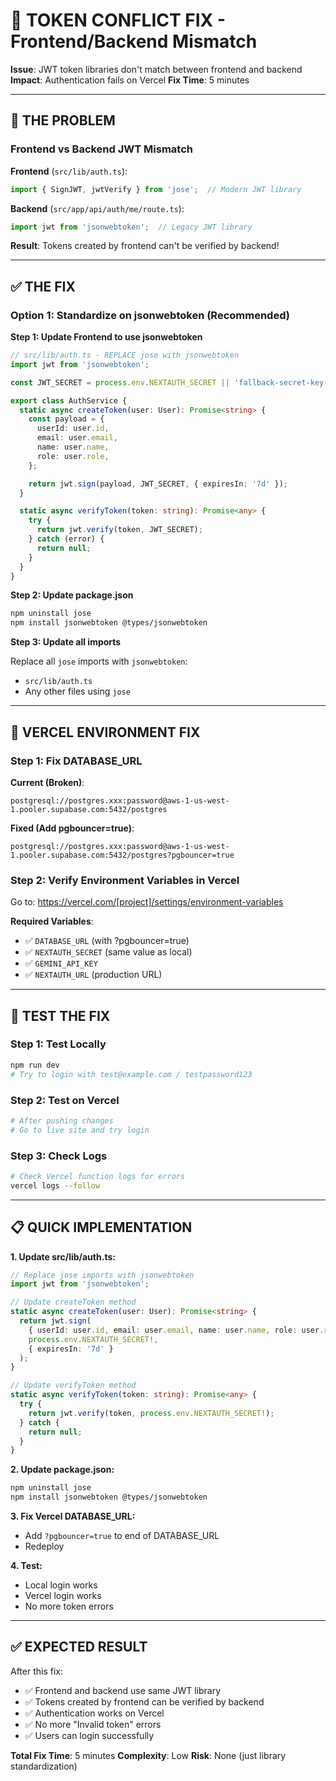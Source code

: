 # 🔧 TOKEN CONFLICT FIX - Frontend/Backend Mismatch

**Issue**: JWT token libraries don't match between frontend and backend
**Impact**: Authentication fails on Vercel
**Fix Time**: 5 minutes

---

## 🚨 **THE PROBLEM**

### **Frontend vs Backend JWT Mismatch**

**Frontend** (`src/lib/auth.ts`):
```typescript
import { SignJWT, jwtVerify } from 'jose';  // Modern JWT library
```

**Backend** (`src/app/api/auth/me/route.ts`):
```typescript
import jwt from 'jsonwebtoken';  // Legacy JWT library
```

**Result**: Tokens created by frontend can't be verified by backend!

---

## ✅ **THE FIX**

### **Option 1: Standardize on jsonwebtoken (Recommended)**

**Step 1: Update Frontend to use jsonwebtoken**

```typescript
// src/lib/auth.ts - REPLACE jose with jsonwebtoken
import jwt from 'jsonwebtoken';

const JWT_SECRET = process.env.NEXTAUTH_SECRET || 'fallback-secret-key-change-in-production';

export class AuthService {
  static async createToken(user: User): Promise<string> {
    const payload = {
      userId: user.id,
      email: user.email,
      name: user.name,
      role: user.role,
    };

    return jwt.sign(payload, JWT_SECRET, { expiresIn: '7d' });
  }

  static async verifyToken(token: string): Promise<any> {
    try {
      return jwt.verify(token, JWT_SECRET);
    } catch (error) {
      return null;
    }
  }
}
```

**Step 2: Update package.json**

```bash
npm uninstall jose
npm install jsonwebtoken @types/jsonwebtoken
```

**Step 3: Update all imports**

Replace all `jose` imports with `jsonwebtoken`:
- `src/lib/auth.ts`
- Any other files using `jose`

---

## 🔧 **VERCEL ENVIRONMENT FIX**

### **Step 1: Fix DATABASE_URL**

**Current (Broken)**:
```
postgresql://postgres.xxx:password@aws-1-us-west-1.pooler.supabase.com:5432/postgres
```

**Fixed (Add pgbouncer=true)**:
```
postgresql://postgres.xxx:password@aws-1-us-west-1.pooler.supabase.com:5432/postgres?pgbouncer=true
```

### **Step 2: Verify Environment Variables in Vercel**

Go to: https://vercel.com/[project]/settings/environment-variables

**Required Variables**:
- ✅ `DATABASE_URL` (with ?pgbouncer=true)
- ✅ `NEXTAUTH_SECRET` (same value as local)
- ✅ `GEMINI_API_KEY`
- ✅ `NEXTAUTH_URL` (production URL)

---

## 🧪 **TEST THE FIX**

### **Step 1: Test Locally**
```bash
npm run dev
# Try to login with test@example.com / testpassword123
```

### **Step 2: Test on Vercel**
```bash
# After pushing changes
# Go to live site and try login
```

### **Step 3: Check Logs**
```bash
# Check Vercel function logs for errors
vercel logs --follow
```

---

## 📋 **QUICK IMPLEMENTATION**

**1. Update src/lib/auth.ts:**
```typescript
// Replace jose imports with jsonwebtoken
import jwt from 'jsonwebtoken';

// Update createToken method
static async createToken(user: User): Promise<string> {
  return jwt.sign(
    { userId: user.id, email: user.email, name: user.name, role: user.role },
    process.env.NEXTAUTH_SECRET!,
    { expiresIn: '7d' }
  );
}

// Update verifyToken method
static async verifyToken(token: string): Promise<any> {
  try {
    return jwt.verify(token, process.env.NEXTAUTH_SECRET!);
  } catch {
    return null;
  }
}
```

**2. Update package.json:**
```bash
npm uninstall jose
npm install jsonwebtoken @types/jsonwebtoken
```

**3. Fix Vercel DATABASE_URL:**
- Add `?pgbouncer=true` to end of DATABASE_URL
- Redeploy

**4. Test:**
- Local login works
- Vercel login works
- No more token errors

---

## ✅ **EXPECTED RESULT**

After this fix:
- ✅ Frontend and backend use same JWT library
- ✅ Tokens created by frontend can be verified by backend
- ✅ Authentication works on Vercel
- ✅ No more "Invalid token" errors
- ✅ Users can login successfully

**Total Fix Time**: 5 minutes
**Complexity**: Low
**Risk**: None (just library standardization)
